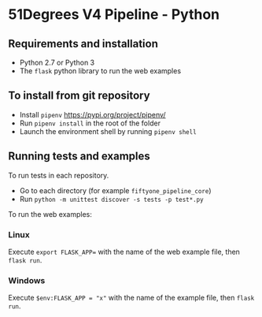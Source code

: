 # 51Degrees V4 Pipeline - Python

## Requirements and installation

* Python 2.7 or Python 3
* The `flask` python library to run the web examples 

## To install from git repository

* Install `pipenv` https://pypi.org/project/pipenv/
* Run `pipenv install` in the root of the folder
* Launch the environment shell by running `pipenv shell`

## Running tests and examples

To run tests in each repository.

* Go to each directory (for example `fiftyone_pipeline_core`)
* Run `python -m unittest discover -s tests -p test*.py`

To run the web examples:

### Linux

Execute `export FLASK_APP=` with the name of the web example file, then `flask run`.

### Windows

Execute `$env:FLASK_APP = "x"` with the name of the example file, then `flask run`.
